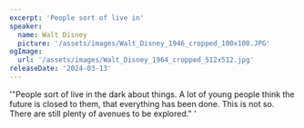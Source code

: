 ```yaml
---
excerpt: 'People sort of live in'
speaker:
  name: Walt Disney
  picture: '/assets/images/Walt_Disney_1946_cropped_100x100.JPG'
ogImage:
  url: '/assets/images/Walt_Disney_1964_cropped_512x512.jpg'
releaseDate: '2024-03-13'
---
```


'"People sort of live in the dark about things. A lot of young people think the future is closed to them, that everything has been done. This is not so. There are still plenty of avenues to be explored."'
